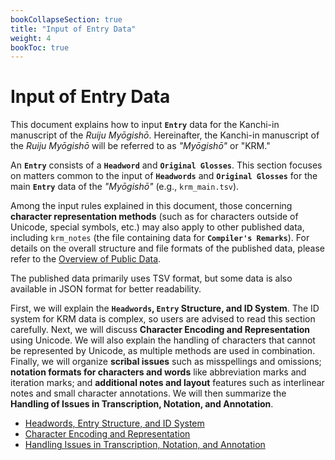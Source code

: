 ```yaml
---
bookCollapseSection: true
title: "Input of Entry Data"
weight: 4
bookToc: true
---
```


# Input of Entry Data


This document explains how to input **`Entry`** data for the Kanchi-in manuscript of the *Ruiju Myōgishō*. Hereinafter, the Kanchi-in manuscript of the *Ruiju Myōgishō* will be referred to as *"Myōgishō"* or "KRM."

An **`Entry`** consists of a **`Headword`** and **`Original Glosses`**. This section focuses on matters common to the input of **`Headwords`** and **`Original Glosses`** for the main **`Entry`** data of the *"Myōgishō"* (e.g., `krm_main.tsv`).

Among the input rules explained in this document, those concerning **character representation methods** (such as for characters outside of Unicode, special symbols, etc.) may also apply to other published data, including `krm_notes` (the file containing data for **`Compiler's Remarks`**). For details on the overall structure and file formats of the published data, please refer to the [Overview of Public Data](../krm/02-data-overview/). 

The published data primarily uses TSV format, but some data is also available in JSON format for better readability.

First, we will explain the **`Headwords`, `Entry` Structure, and ID System**. The ID system for KRM data is complex, so users are advised to read this section carefully.
Next, we will discuss **Character Encoding and Representation** using Unicode. We will also explain the handling of characters that cannot be represented by Unicode, as multiple methods are used in combination.
Finally, we will organize **scribal issues** such as misspellings and omissions; **notation formats for characters and words** like abbreviation marks and iteration marks; and **additional notes and layout** features such as interlinear notes and small character annotations. We will then summarize the **Handling of Issues in Transcription, Notation, and Annotation**.


- [Headwords, Entry Structure, and ID System](./04-01-id/)
- [Character Encoding and Representation](./04-02-char/)
- [Handling Issues in Transcription, Notation, and Annotation](./04-03-handling/)


